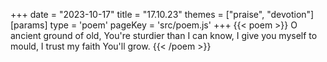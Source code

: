 +++
date = "2023-10-17"
title = "17.10.23"
themes = ["praise", "devotion"]
[params]
  type = 'poem'
  pageKey = 'src/poem.js'
+++
{{< poem >}}
O ancient ground of old,
You're sturdier than I can know,
I give you myself to mould,
I trust my faith You'll grow.
{{< /poem >}}